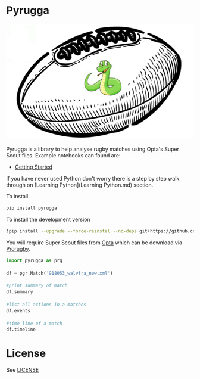 # Pyrugga

![](logo.png)

Pyrugga is a library to help analyse rugby matches using Opta's Super Scout files. Example notebooks can found are:

* [Getting Started](https://github.com/jlondal/pyrugga/blob/master/jupyter/tuts/Getting%20Started.ipynb)


If you have never used Python don't worry there is a step by step walk through on [Learning Python](Learning Python.md) section.


To install

```bash
pip install pyrugga
```

To install the development version

```bash
!pip install --upgrade --force-reinstal --no-deps git+https://github.com/jlondal/pyrugga.git
```

You will require Super Scout files from [Opta](https://www.youtube.com/watch?v=AVmqCoF5qeU) which can be download via [Prorugby](https://optaprorugby.com).


```python
import pyrugga as prg

df = pgr.Match('918053_walvfra_new.xml')

#print summary of match
df.summary

#list all actions in a matches
df.events

#time line of a match
df.timeline
```

# License

See [LICENSE](LICENSE)
